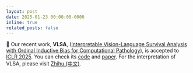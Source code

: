 ```yaml
---
layout: post
date: 2025-01-23 00:00:00-0000
inline: true
related_posts: false
---
```


🎉 Our recent work, **VLSA**, ([Interpretable Vision-Language Survival Analysis with Ordinal Inductive Bias for Computational Pathology](https://openreview.net/forum?id=trj2Jq8riA)), is accepted to [ICLR 2025](https://openreview.net/group?id=ICLR.cc/2025/Conference). You can check its [code](https://github.com/liupei101/VLSA) and [paper](https://openreview.net/pdf?id=trj2Jq8riA). For the interpretation of VLSA, please visit [Zhihu (中文)](https://zhuanlan.zhihu.com/p/721597334).